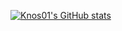 [![Knos01's GitHub stats](https://github-readme-stats.vercel.app/api?username=Knos01&count_private=true&show_icons=true&bg_color=00000000&hide=stars,issues)](https://github.com/Knos01/github-readme-stats)
